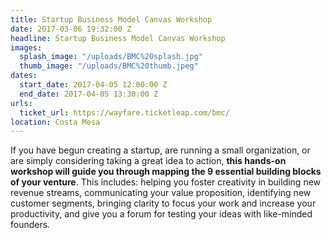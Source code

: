 ```yaml
---
title: Startup Business Model Canvas Workshop
date: 2017-03-06 19:32:00 Z
headline: Startup Business Model Canvas Workshop
images:
  splash_image: "/uploads/BMC%20splash.jpg"
  thumb_image: "/uploads/BMC%20thumb.jpeg"
dates:
  start_date: 2017-04-05 12:00:00 Z
  end_date: 2017-04-05 13:30:00 Z
urls:
  ticket_url: https://wayfare.ticketleap.com/bmc/
location: Costa Mesa
---
```


If you have begun creating a startup, are running a small organization, or are simply considering taking a great idea to action, **this hands-on workshop will guide you through mapping the 9 essential building blocks of your venture**.  This includes: helping you foster creativity in building new revenue streams, communicating your value proposition, identifying new customer segments, 
bringing clarity to focus your work and increase your productivity, and give you a forum for testing your ideas with like-minded founders.